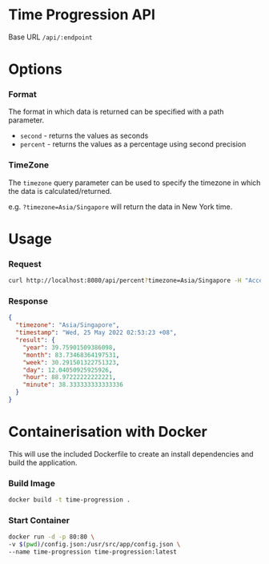 # Time Progression API

Base URL `/api/:endpoint`

# Options

### **Format**

The format in which data is returned can be specified with a path parameter.

- `second` - returns the values as seconds
- `percent` - returns the values as a percentage using second precision

### **TimeZone**

The `timezone` query parameter can be used to specify the timezone in which the data is calculated/returned.

e.g. `?timezone=Asia/Singapore` will return the data in New York time.

# Usage

### **Request**

```bash
curl http://localhost:8080/api/percent?timezone=Asia/Singapore -H "Accept: application/json"
```

### **Response**

```json
{
  "timezone": "Asia/Singapore",
  "timestamp": "Wed, 25 May 2022 02:53:23 +08",
  "result": {
    "year": 39.75901509386098,
    "month": 83.73468364197531,
    "week": 30.291501322751323,
    "day": 12.04050925925926,
    "hour": 88.97222222222221,
    "minute": 38.333333333333336
  }
}
```

# Containerisation with Docker

This will use the included Dockerfile to create an install dependencies and build the application.

### Build Image

```bash
docker build -t time-progression .
```

### Start Container

```bash
docker run -d -p 80:80 \
-v $(pwd)/config.json:/usr/src/app/config.json \
--name time-progression time-progression:latest
```
